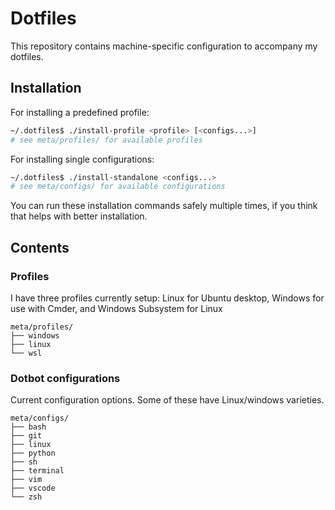 # Dotfiles

This repository contains machine-specific configuration to accompany my dotfiles.

## Installation

For installing a predefined profile:
```bash
~/.dotfiles$ ./install-profile <profile> [<configs...>]
# see meta/profiles/ for available profiles
```

For installing single configurations:
```bash
~/.dotfiles$ ./install-standalone <configs...>
# see meta/configs/ for available configurations
```

You can run these installation commands safely multiple times, if you think that helps with better installation.

## Contents

### Profiles

I have three profiles currently setup: Linux for Ubuntu desktop, Windows for use with Cmder, and Windows Subsystem for Linux

```
meta/profiles/
├── windows
├── linux
└── wsl 
```
### Dotbot configurations

Current configuration options. Some of these have Linux/windows varieties.

```
meta/configs/
├── bash
├── git
├── linux
├── python
├── sh
├── terminal
├── vim
├── vscode
└── zsh
```
